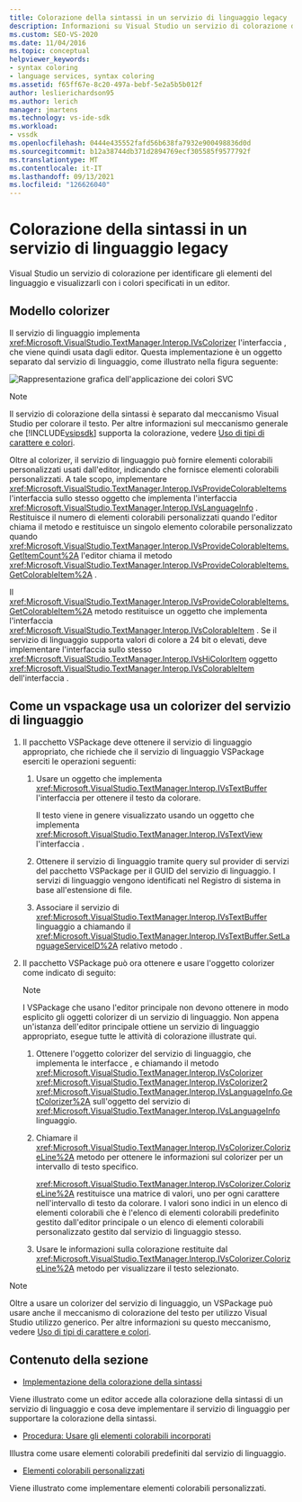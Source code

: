 ```yaml
---
title: Colorazione della sintassi in un servizio di linguaggio legacy | Microsoft Docs
description: Informazioni su Visual Studio un servizio di colorazione della sintassi in un servizio di linguaggio legacy per identificare gli elementi del linguaggio e visualizzarli in colori in un editor.
ms.custom: SEO-VS-2020
ms.date: 11/04/2016
ms.topic: conceptual
helpviewer_keywords:
- syntax coloring
- language services, syntax coloring
ms.assetid: f65ff67e-8c20-497a-bebf-5e2a5b5b012f
author: leslierichardson95
ms.author: lerich
manager: jmartens
ms.technology: vs-ide-sdk
ms.workload:
- vssdk
ms.openlocfilehash: 0444e435552fafd56b638fa7932e900498836d0d
ms.sourcegitcommit: b12a38744db371d2894769ecf305585f9577792f
ms.translationtype: MT
ms.contentlocale: it-IT
ms.lasthandoff: 09/13/2021
ms.locfileid: "126626040"
---
```

# <a name="syntax-coloring-in-a-legacy-language-service"></a>Colorazione della sintassi in un servizio di linguaggio legacy

Visual Studio un servizio di colorazione per identificare gli elementi del linguaggio e visualizzarli con i colori specificati in un editor.

## <a name="colorizer-model"></a>Modello colorizer
 Il servizio di linguaggio implementa <xref:Microsoft.VisualStudio.TextManager.Interop.IVsColorizer> l'interfaccia , che viene quindi usata dagli editor. Questa implementazione è un oggetto separato dal servizio di linguaggio, come illustrato nella figura seguente:

 ![Rappresentazione grafica dell'applicazione dei colori SVC](../../extensibility/internals/media/figlgsvccolorizer.gif)

> [!NOTE]
> Il servizio di colorazione della sintassi è separato dal meccanismo Visual Studio per colorare il testo. Per altre informazioni sul meccanismo generale che [!INCLUDE[vsipsdk](../../extensibility/includes/vsipsdk_md.md)] supporta la colorazione, vedere [Uso di tipi di carattere e colori](/previous-versions/visualstudio/visual-studio-2015/extensibility/using-fonts-and-colors?preserve-view=true&view=vs-2015).

 Oltre al colorizer, il servizio di linguaggio può fornire elementi colorabili personalizzati usati dall'editor, indicando che fornisce elementi colorabili personalizzati. A tale scopo, implementare <xref:Microsoft.VisualStudio.TextManager.Interop.IVsProvideColorableItems> l'interfaccia sullo stesso oggetto che implementa l'interfaccia <xref:Microsoft.VisualStudio.TextManager.Interop.IVsLanguageInfo> . Restituisce il numero di elementi colorabili personalizzati quando l'editor chiama il metodo e restituisce un singolo elemento colorabile personalizzato quando <xref:Microsoft.VisualStudio.TextManager.Interop.IVsProvideColorableItems.GetItemCount%2A> l'editor chiama il metodo <xref:Microsoft.VisualStudio.TextManager.Interop.IVsProvideColorableItems.GetColorableItem%2A> .

 Il <xref:Microsoft.VisualStudio.TextManager.Interop.IVsProvideColorableItems.GetColorableItem%2A> metodo restituisce un oggetto che implementa l'interfaccia <xref:Microsoft.VisualStudio.TextManager.Interop.IVsColorableItem> . Se il servizio di linguaggio supporta valori di colore a 24 bit o elevati, deve implementare l'interfaccia sullo stesso <xref:Microsoft.VisualStudio.TextManager.Interop.IVsHiColorItem> oggetto <xref:Microsoft.VisualStudio.TextManager.Interop.IVsColorableItem> dell'interfaccia .

## <a name="how-a-vspackage-uses-a-language-service-colorizer"></a>Come un vspackage usa un colorizer del servizio di linguaggio

1. Il pacchetto VSPackage deve ottenere il servizio di linguaggio appropriato, che richiede che il servizio di linguaggio VSPackage eserciti le operazioni seguenti:

    1. Usare un oggetto che implementa <xref:Microsoft.VisualStudio.TextManager.Interop.IVsTextBuffer> l'interfaccia per ottenere il testo da colorare.

         Il testo viene in genere visualizzato usando un oggetto che implementa <xref:Microsoft.VisualStudio.TextManager.Interop.IVsTextView> l'interfaccia .

    2. Ottenere il servizio di linguaggio tramite query sul provider di servizi del pacchetto VSPackage per il GUID del servizio di linguaggio. I servizi di linguaggio vengono identificati nel Registro di sistema in base all'estensione di file.

    3. Associare il servizio di <xref:Microsoft.VisualStudio.TextManager.Interop.IVsTextBuffer> linguaggio a chiamando il <xref:Microsoft.VisualStudio.TextManager.Interop.IVsTextBuffer.SetLanguageServiceID%2A> relativo metodo .

2. Il pacchetto VSPackage può ora ottenere e usare l'oggetto colorizer come indicato di seguito:

    > [!NOTE]
    > I VSPackage che usano l'editor principale non devono ottenere in modo esplicito gli oggetti colorizer di un servizio di linguaggio. Non appena un'istanza dell'editor principale ottiene un servizio di linguaggio appropriato, esegue tutte le attività di colorazione illustrate qui.

    1. Ottenere l'oggetto colorizer del servizio di linguaggio, che implementa le interfacce , e chiamando il metodo <xref:Microsoft.VisualStudio.TextManager.Interop.IVsColorizer> <xref:Microsoft.VisualStudio.TextManager.Interop.IVsColorizer2> <xref:Microsoft.VisualStudio.TextManager.Interop.IVsLanguageInfo.GetColorizer%2A> sull'oggetto del servizio di <xref:Microsoft.VisualStudio.TextManager.Interop.IVsLanguageInfo> linguaggio.

    2. Chiamare il <xref:Microsoft.VisualStudio.TextManager.Interop.IVsColorizer.ColorizeLine%2A> metodo per ottenere le informazioni sul colorizer per un intervallo di testo specifico.

         <xref:Microsoft.VisualStudio.TextManager.Interop.IVsColorizer.ColorizeLine%2A> restituisce una matrice di valori, uno per ogni carattere nell'intervallo di testo da colorare. I valori sono indici in un elenco di elementi colorabili che è l'elenco di elementi colorabili predefinito gestito dall'editor principale o un elenco di elementi colorabili personalizzato gestito dal servizio di linguaggio stesso.

    3. Usare le informazioni sulla colorazione restituite dal <xref:Microsoft.VisualStudio.TextManager.Interop.IVsColorizer.ColorizeLine%2A> metodo per visualizzare il testo selezionato.

> [!NOTE]
> Oltre a usare un colorizer del servizio di linguaggio, un VSPackage può usare anche il meccanismo di colorazione del testo per utilizzo Visual Studio utilizzo generico. Per altre informazioni su questo meccanismo, vedere [Uso di tipi di carattere e colori](/previous-versions/visualstudio/visual-studio-2015/extensibility/using-fonts-and-colors?preserve-view=true&view=vs-2015).

## <a name="in-this-section"></a>Contenuto della sezione
- [Implementazione della colorazione della sintassi](../../extensibility/internals/implementing-syntax-coloring.md)

 Viene illustrato come un editor accede alla colorazione della sintassi di un servizio di linguaggio e cosa deve implementare il servizio di linguaggio per supportare la colorazione della sintassi.

- [Procedura: Usare gli elementi colorabili incorporati](../../extensibility/internals/how-to-use-built-in-colorable-items.md)

 Illustra come usare elementi colorabili predefiniti dal servizio di linguaggio.

- [Elementi colorabili personalizzati](../../extensibility/internals/custom-colorable-items.md)

 Viene illustrato come implementare elementi colorabili personalizzati.
